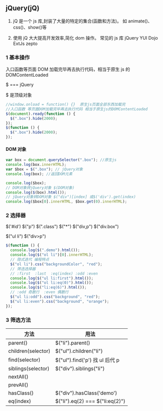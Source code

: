 ## jQuery(jQ)

1. jQ 是一个 js 库,封装了大量的特定的集合(函数和方法)。
   如 animate()、css()、show()等

2. 使用 jQ 大大提高开发效率,简化 dom 操作。
   常见的 js 库 jQuery YUI Dojo ExtJs zepto

### 1 基本操作

入口函数等页面 DOM 加载完毕再去执行代码，相当于原生 js 的 DOMContentLoaded

$ === jQuery

$ 是顶级对象

```javascript
//window.onload = function() {}  原生js页面全部东西加载完
//入口函数 等页面DOM加载完毕再去执行代码 相当于原生js的DOMContentLoaded
$(document).ready(function () {
  $(".box").hide(2000);
});
$(function () {
  $(".box").hide(2000);
});
```

#### DOM 对象

```javascript
var box = document.querySelector(".box"); //原生js
console.log(box.innerHTML);
var $box = $(".box"); // jQuery对象
console.log(box); //返回DOM元素

console.log($box);
// DOM对象转jQuery对象 $(DOM对象)
console.log($(box).html());
// jQuery对象转DOM对象 $("div")[index] 或$('div').get(index)
console.log($box[0].innerHTML, $box.get(0).innerHTML);
```

### 2 选择器

$('#id') $("p") $(".class") $("\*") $("div,p") $("div.box")

$("ul li") $("div>p")

```javascript
$(function () {
  console.log($(".demo").html());
  console.log($("ol li")[0].innerHTML);
  // 隐式迭代 编程特点
  $("ol li").css("backgroundColor", "red");
  // 筛选选择器
  // :first  :last  :eq(index) :odd :even
  console.log($("ul li:first").html());
  console.log($("ol li:eq(0)").html());
  console.log($("li:eq(6)").html());
  // :odd 奇数行  :even 偶数行
  $("ul li:odd").css("background", "red");
  $("ul li:even").css("background", "orange");
});
```

### 3 筛选方法

| 方法               | 用法                            |
| ------------------ | ------------------------------- |
| parent()           | $("li").parent()                |
| children(selector) | $("ul").children("li")          |
| find(selector)     | $("ul").find('p') 找 ul 后代 p  |
| siblings(selector) | $("div").siblings("li")         |
| nextAll()          |                                 |
| prevAll()          |                                 |
| hasClass()         | $("div").hasClass('demo')       |
| eq(index)          | $("li").eq(2) === $("li:eq(2)") |
